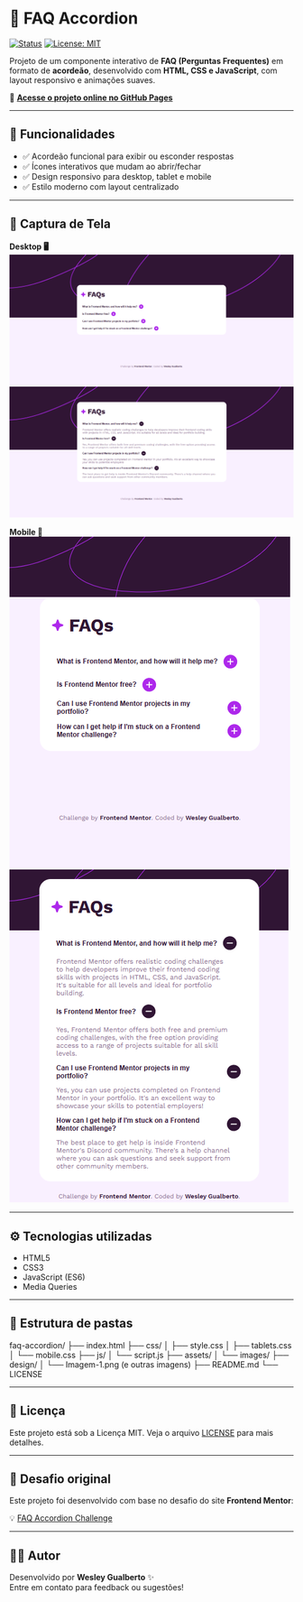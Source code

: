 # 📄 FAQ Accordion

[![Status](https://img.shields.io/badge/status-em%20desenvolvimento-yellow)](#)
[![License: MIT](https://img.shields.io/badge/license-MIT-blue.svg)](LICENSE)

Projeto de um componente interativo de **FAQ (Perguntas Frequentes)** em formato de **acordeão**, desenvolvido com **HTML, CSS e JavaScript**, com layout responsivo e animações suaves.

🔗 **[Acesse o projeto online no GitHub Pages](https://wesleygualberto.github.io/FAQ-accordion/)**  

---

## 🎯 Funcionalidades

- ✅ Acordeão funcional para exibir ou esconder respostas  
- ✅ Ícones interativos que mudam ao abrir/fechar  
- ✅ Design responsivo para desktop, tablet e mobile  
- ✅ Estilo moderno com layout centralizado  

---

## 📸 Captura de Tela

**Desktop 🖥️**  
![Imagem 1](./project-images/Imagem-1.png)  
![Imagem 2](./project-images/Imagem-2.png)  

**Mobile 📱**  
![Imagem 3](./project-images/Imagem-3.png)  
![Imagem 4](./project-images/Imagem-4.png)  

---

## ⚙️ Tecnologias utilizadas

- HTML5  
- CSS3  
- JavaScript (ES6)  
- Media Queries  

---

## 📁 Estrutura de pastas

faq-accordion/
├── index.html
├── css/
│ ├── style.css
│ ├── tablets.css
│ └── mobile.css
├── js/
│ └── script.js
├── assets/
│ └── images/
├── design/
│ └── Imagem-1.png (e outras imagens)
├── README.md
└── LICENSE


---

## 📝 Licença

Este projeto está sob a Licença MIT. Veja o arquivo [LICENSE](./LICENSE) para mais detalhes.

---

## 🙌 Desafio original

Este projeto foi desenvolvido com base no desafio do site **Frontend Mentor**:

💡 [FAQ Accordion Challenge](https://www.frontendmentor.io/challenges/faq-accordion-wyfFdeBwBz)

---

## 🙋‍♂️ Autor

Desenvolvido por **Wesley Gualberto** ✨  
Entre em contato para feedback ou sugestões!
